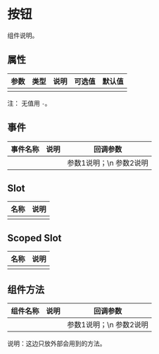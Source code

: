 # 按钮
组件说明。


## 属性
|  参数   |  类型  |  说明  | 可选值  | 默认值  |
|  ----  | ----  | ----  | ----  | ----  |
|      |     |     |     |    |

注： 无值用 `-`。

## 事件
|  事件名称   |  说明  |  回调参数  |
|  ----  | ----  | ----  |
|      |     |  参数1说明；\n 参数2说明   |

## Slot
|  名称   |  说明  |
|  ----  | ----  |
|      |     |

## Scoped Slot
|  名称   |  说明  |
|  ----  | ----  |
|      |     |

## 组件方法
|  组件名称   |  说明  |  回调参数  |
|  ----  | ----  | ----  |
|      |     |  参数1说明；\n 参数2说明   |

说明：这边只放外部会用到的方法。